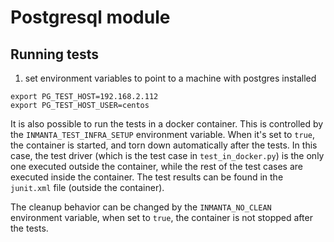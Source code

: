 # Postgresql module


## Running tests

1. set environment variables to point to a machine with postgres installed
```
export PG_TEST_HOST=192.168.2.112
export PG_TEST_HOST_USER=centos
```


It is also possible to run the tests in a docker container.
This is controlled by the `INMANTA_TEST_INFRA_SETUP` environment variable.
When it's set to `true`, the container is started, and torn down automatically after the tests.
In this case, the test driver (which is the test case in `test_in_docker.py`) is the only one executed outside the container,
while the rest of the test cases are executed inside the container.
The test results can be found in the `junit.xml` file (outside the container).

The cleanup behavior can be changed by the `INMANTA_NO_CLEAN` environment variable,
when set to `true`, the container is not stopped after the tests.
